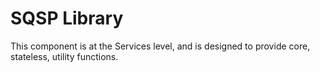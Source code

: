 SQSP Library
============

This component is at the Services level, and is designed to provide core, stateless, utility functions.
